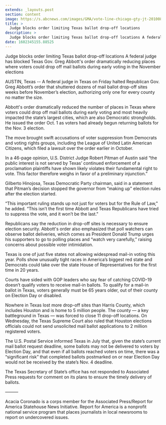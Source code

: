 ```yaml
--- 
extends: _layouts.post 
section: content 
image: https://s.abcnews.com/images/GMA/vote-line-chicago-gty-jt-201008_1602170760135_hpMain_16x9_992.jpg 
title: > 
  Judge blocks order limiting Texas ballot drop-off locations 
description: > 
  Judge blocks order limiting Texas ballot drop-off locations A federal judge has blocked Texas Gov.Greg Abbott's order dramatically reducing places where voters could drop off mail ballots during early voting in the November electionsAUSTIN, Texas -- A federal judge in Texas on Friday halted Republican Gov.Greg Abbott’s order that shuttered dozens of mail ballot drop-off sites weeks before November’s election, authorizing only one for every county no matter the size.To qualify for a mail-in ballot in Texas, voters generally must be 65 years older, out of their county on Election Day or disabled.On Wednesday, the Texas Supreme Court also ruled that Houston elections officials could not send unsolicited mail ballot applications to 2 million registered voters. 
date: 1602345155.88525 
--- 
```

Judge blocks order limiting Texas ballot drop-off locations A federal judge has blocked Texas Gov. Greg Abbott's order dramatically reducing places where voters could drop off mail ballots during early voting in the November elections

AUSTIN, Texas -- A federal judge in Texas on Friday halted Republican Gov. Greg Abbott’s order that shuttered dozens of mail ballot drop-off sites weeks before November’s election, authorizing only one for every county no matter the size.

Abbott's order dramatically reduced the number of places in Texas where voters could drop off mail ballots during early voting and most heavily impacted the state’s largest cities, which are also Democratic strongholds. He issued the order Oct. 1 as voters had already begun returning ballots for the Nov. 3 election.

The move brought swift accusations of voter suppression from Democrats and voting rights groups, including the League of United Latin American Citizens, which filed a lawsuit over the order earlier in October.

In a 46-page opinion, U.S. District Judge Robert Pitman of Austin said “the public interest is not served by Texas’ continued enforcement of a proclamation plaintiffs have shown likely violates their fundamental right to vote. This factor therefore weighs in favor of a preliminary injunction.”

Gilberto Hinojosa, Texas Democratic Party chairman, said in a statement that Pitman’s decision stopped the governor from “making up" election rules after the election started.

“This important ruling stands up not just for voters but for the Rule of Law," he added. “This isn’t the first time Abbott and Texas Republicans have tried to suppress the vote, and it won’t be the last."

Republicans say the reduction in drop-off sites is necessary to ensure election security. Abbott's order also emphasized that poll watchers can observe ballot deliveries, which comes as President Donald Trump urges his supporters to go to polling places and “watch very carefully,” raising concerns about possible voter intimidation.

Texas is one of just five states not allowing widespread mail-in voting this year. Polls show unusually tight races in America’s biggest red state and Democrats could take over the state House of Representatives for the first time in 20 years.

Courts have sided with GOP leaders who say fear of catching COVID-19 doesn’t qualify voters to receive mail-in ballots. To qualify for a mail-in ballot in Texas, voters generally must be 65 years older, out of their county on Election Day or disabled.

Nowhere in Texas lost more drop-off sites than Harris County, which includes Houston and is home to 5 million people. The county — a key battleground in Texas — was forced to close 11 drop-off locations. On Wednesday, the Texas Supreme Court also ruled that Houston elections officials could not send unsolicited mail ballot applications to 2 million registered voters.

The U.S. Postal Service informed Texas in July that, given the state’s current mail ballot request deadline, some ballots may not be delivered to voters by Election Day, and that even if all ballots reached voters on time, there was a “significant risk” that completed ballots postmarked on or near Election Day would not be received by the state’s Nov. 4 deadline.

The Texas Secretary of State’s office has not responded to Associated Press requests for comment on its plans to ensure the timely delivery of ballots.

———

Acacia Coronado is a corps member for the Associated Press/Report for America Statehouse News Initiative. Report for America is a nonprofit national service program that places journalists in local newsrooms to report on undercovered issues.